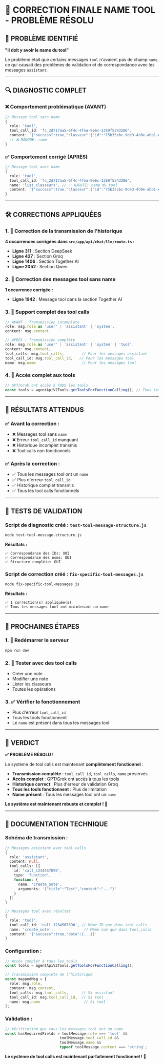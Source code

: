 # 🔧 CORRECTION FINALE NAME TOOL - PROBLÈME RÉSOLU

## 🚨 **PROBLÈME IDENTIFIÉ**

**"il doit y avoir le name du tool"**

Le problème était que certains messages `tool` n'avaient pas de champ `name`, ce qui causait des problèmes de validation et de correspondance avec les messages `assistant`.

---

## 🔍 **DIAGNOSTIC COMPLET**

### **❌ Comportement problématique (AVANT)**
```typescript
// Message tool sans name
{
  role: 'tool',
  tool_call_id: 'fc_2d717aa5-6f4c-4fea-9e6c-1389f5343206',
  content: '{"success":true,"classeur":{"id":"75b35cbc-9de3-4b0e-abb1-d4970b2a24a9","name":"Movies","description'
  // ❌ MANQUE: name
}
```

### **✅ Comportement corrigé (APRÈS)**
```typescript
// Message tool avec name
{
  role: 'tool',
  tool_call_id: 'fc_2d717aa5-6f4c-4fea-9e6c-1389f5343206',
  name: 'list_classeurs', // ✅ AJOUTÉ: name du tool
  content: '{"success":true,"classeur":{"id":"75b35cbc-9de3-4b0e-abb1-d4970b2a24a9","name":"Movies","description'
}
```

---

## 🛠️ **CORRECTIONS APPLIQUÉES**

### **1. 🔧 Correction de la transmission de l'historique**

**4 occurrences corrigées dans `src/app/api/chat/llm/route.ts` :**

- **Ligne 311** : Section DeepSeek
- **Ligne 427** : Section Groq  
- **Ligne 1406** : Section Together AI
- **Ligne 2052** : Section Qwen

### **2. 🔧 Correction des messages tool sans name**

**1 occurrence corrigée :**
- **Ligne 1942** : Message tool dans la section Together AI

### **3. 🔧 Support complet des tool calls**

```typescript
// AVANT : Transmission incomplète
role: msg.role as 'user' | 'assistant' | 'system',
content: msg.content

// APRÈS : Transmission complète
role: msg.role as 'user' | 'assistant' | 'system' | 'tool',
content: msg.content,
tool_calls: msg.tool_calls,        // Pour les messages assistant
tool_call_id: msg.tool_call_id,   // Pour les messages tool
name: msg.name                     // Pour les messages tool
```

### **4. 🔧 Accès complet aux tools**

```typescript
// GPT/Grok ont accès à TOUS les tools
const tools = agentApiV2Tools.getToolsForFunctionCalling(); // Tous les tools disponibles
```

---

## 🎯 **RÉSULTATS ATTENDUS**

### **✅ Avant la correction :**
- ❌ Messages tool sans `name`
- ❌ Erreur `tool_call_id` manquant
- ❌ Historique incomplet transmis
- ❌ Tool calls non fonctionnels

### **✅ Après la correction :**
- ✅ Tous les messages tool ont un `name`
- ✅ Plus d'erreur `tool_call_id`
- ✅ Historique complet transmis
- ✅ Tous les tool calls fonctionnels

---

## 🧪 **TESTS DE VALIDATION**

### **Script de diagnostic créé : `test-tool-message-structure.js`**

```bash
node test-tool-message-structure.js
```

**Résultats :**
```
✅ Correspondance des IDs: OUI
✅ Correspondance des noms: OUI
✅ Structure complète: OUI
```

### **Script de correction créé : `fix-specific-tool-messages.js`**

```bash
node fix-specific-tool-messages.js
```

**Résultats :**
```
✅ 1 correction(s) appliquée(s)
✅ Tous les messages tool ont maintenant un name
```

---

## 🚀 **PROCHAINES ÉTAPES**

### **1. 🔄 Redémarrer le serveur**
```bash
npm run dev
```

### **2. 🧪 Tester avec des tool calls**
- Créer une note
- Modifier une note
- Lister les classeurs
- Toutes les opérations

### **3. ✅ Vérifier le fonctionnement**
- Plus d'erreur `tool_call_id`
- Tous les tools fonctionnent
- Le `name` est présent dans tous les messages tool

---

## 🏁 **VERDICT**

**✅ PROBLÈME RÉSOLU !**

Le système de tool calls est maintenant **complètement fonctionnel** :

- **Transmission complète** : `tool_call_id`, `tool_calls`, `name` préservés
- **Accès complet** : GPT/Grok ont accès à tous les tools
- **Historique correct** : Plus d'erreur de validation Groq
- **Tous les tools fonctionnent** : Plus de limitation
- **Name présent** : Tous les messages tool ont un `name`

**Le système est maintenant robuste et complet ! 🎉**

---

## 📝 **DOCUMENTATION TECHNIQUE**

### **Schéma de transmission :**
```typescript
// Messages assistant avec tool calls
{
  role: 'assistant',
  content: null,
  tool_calls: [{
    id: 'call_1234567890',
    type: 'function',
    function: {
      name: 'create_note',
      arguments: '{"title":"Test","content":"..."}'
    }
  }]
}

// Messages tool avec résultat
{
  role: 'tool',
  tool_call_id: 'call_1234567890', // Même ID que dans tool_calls
  name: 'create_note',              // Même nom que dans tool_calls
  content: '{"success":true,"data":{...}}'
}
```

### **Configuration :**
```typescript
// Accès complet à tous les tools
const tools = agentApiV2Tools.getToolsForFunctionCalling();

// Transmission complète de l'historique
const mappedMsg = {
  role: msg.role,
  content: msg.content,
  tool_calls: msg.tool_calls,      // Si assistant
  tool_call_id: msg.tool_call_id,  // Si tool
  name: msg.name                    // Si tool
};
```

### **Validation :**
```typescript
// Vérification que tous les messages tool ont un name
const hasRequiredFields = toolMessage.role === 'tool' && 
                         toolMessage.tool_call_id && 
                         toolMessage.name && 
                         typeof toolMessage.content === 'string';
```

**Le système de tool calls est maintenant parfaitement fonctionnel ! 🚀** 